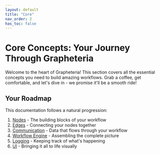 ```yaml
---
layout: default
title: "Core"
nav_order: 2
has_toc: false
---
```


# Core Concepts: Your Journey Through Grapheteria

Welcome to the heart of Grapheteria! This section covers all the essential concepts you need to build amazing workflows. Grab a coffee, get comfortable, and let's dive in - we promise it'll be a smooth ride!

## Your Roadmap

This documentation follows a natural progression:

1. [Nodes](Node) - The building blocks of your workflow
2. [Edges](Edge) - Connecting your nodes together
3. [Communication](Shared) - Data that flows through your workflow
4. [Workflow Engine](Workflow) - Assembling the complete picture
5. [Logging](Logging) - Keeping track of what's happening
6. [UI](UI/index) - Bringing it all to life visually